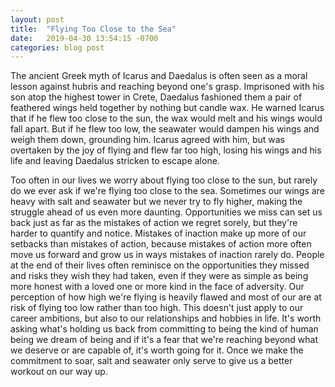 ```yaml
---
layout: post
title:  "Flying Too Close to the Sea"
date:   2019-04-30 13:54:15 -0700
categories: blog post
---
```


The ancient Greek myth of Icarus and Daedalus is often seen as a moral lesson against hubris and reaching beyond one's grasp. Imprisoned with his son atop the highest tower in Crete, Daedalus fashioned them a pair of feathered wings held together by nothing but candle wax. He warned Icarus that if he flew too close to the sun, the wax would melt and his wings would fall apart. But if he flew too low, the seawater would dampen his wings and weigh them down, grounding him. Icarus agreed with him, but was overtaken by the joy of flying and flew far too high, losing his wings and his life and leaving Daedalus stricken to escape alone.

Too often in our lives we worry about flying too close to the sun, but rarely do we ever ask if we're flying too close to the sea. Sometimes our wings are heavy with salt and seawater but we never try to fly higher, making the struggle ahead of us even more daunting. Opportunities we miss can set us back just as far as the mistakes of action we regret sorely, but they're harder to quantify and notice. Mistakes of inaction make up more of our setbacks than mistakes of action, because mistakes of action more often move us forward and grow us in ways mistakes of inaction rarely do. People at the end of their lives often reminisce on the opportunities they missed and risks they wish they had taken, even if they were as simple as being more honest with a loved one or more kind in the face of adversity. Our perception of how high we're flying is heavily flawed and most of our are at risk of flying too low rather than too high. This doesn't just apply to our career ambitions, but also to our relationships and hobbies in life. It's worth asking what's holding us back from committing to being the kind of human being we dream of being and if it's a fear that we're reaching beyond what we deserve or are capable of, it's worth going for it. Once we make the commitment to soar, salt and seawater only serve to give us a better workout on our way up.
